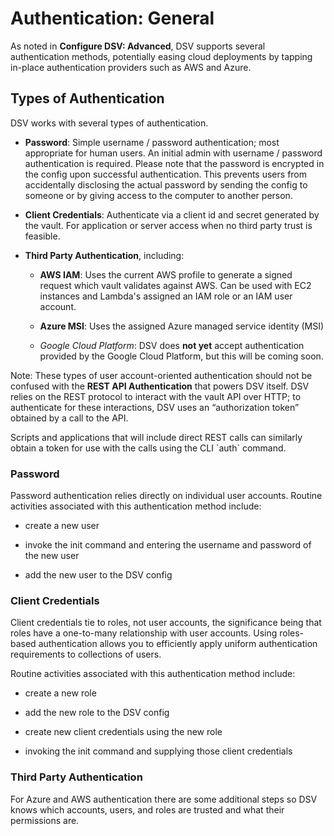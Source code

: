 ﻿[title]: # (Authentication: General)
[tags]: # (,)
[priority]: # (8000)

# Authentication: General

As noted in **Configure DSV: Advanced**, DSV supports several authentication methods, potentially easing cloud deployments by tapping in-place authentication providers such as AWS and Azure.

## Types of Authentication

DSV works with several types of authentication.

* **Password**: Simple username / password authentication; most appropriate for human users. An initial admin with username / password authentication is required. Please note that the password is encrypted in the config upon successful authentication. This prevents users from accidentally disclosing the actual password by sending the config to someone or by giving access to the computer to another person.

* **Client Credentials**: Authenticate via a client id and secret generated by the vault. For application or server access when no third party trust is feasible.

* **Third Party Authentication**, including:

    * **AWS IAM**: Uses the current AWS profile to generate a signed request     which vault validates against AWS. Can be used with EC2 instances and     Lambda's assigned an IAM role or an IAM user account.

    * **Azure MSI**: Uses the assigned Azure managed service identity (MSI)

    * *Google Cloud Platform*: DSV does **not yet** accept authentication     provided by the Google Cloud Platform, but this will be coming soon.

Note: These types of user account-oriented authentication should not be confused with the **REST API Authentication** that powers DSV itself. DSV relies on the REST protocol to interact with the vault API over HTTP; to authenticate for these interactions, DSV uses an “authorization token” obtained by a call to the API.

Scripts and applications that will include direct REST calls can similarly obtain a token for use with the calls using the CLI \`auth\` command.

### Password

Password authentication relies directly on individual user accounts. Routine activities associated with this authentication method include:

* create a new user

* invoke the init command and entering the username and password of the new user

* add the new user to the DSV config

### Client Credentials

Client credentials tie to roles, not user accounts, the significance being that roles have a one-to-many relationship with user accounts. Using roles-based authentication allows you to efficiently apply uniform authentication requirements to collections of users.

Routine activities associated with this authentication method include:

* create a new role

* add the new role to the DSV config

* create new client credentials using the new role

* invoking the init command and supplying those client credentials

### Third Party Authentication

For Azure and AWS authentication there are some additional steps so DSV knows which accounts, users, and roles are trusted and what their permissions are.

